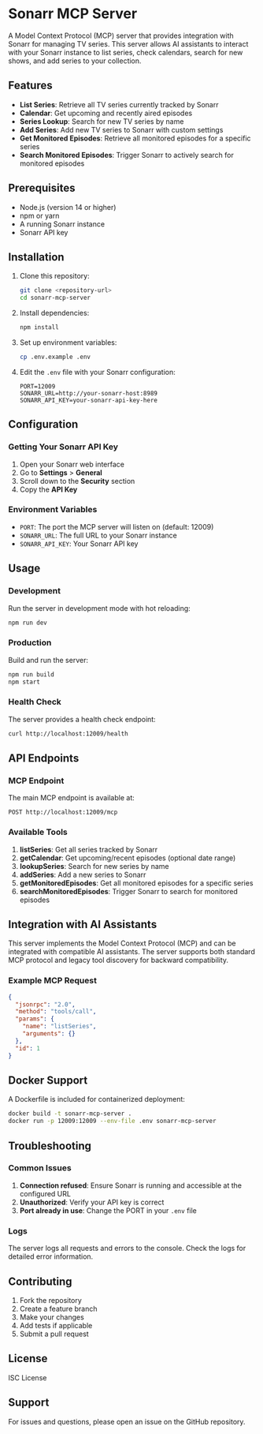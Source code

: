 # Sonarr MCP Server

A Model Context Protocol (MCP) server that provides integration with Sonarr for managing TV series. This server allows AI assistants to interact with your Sonarr instance to list series, check calendars, search for new shows, and add series to your collection.

## Features

- **List Series**: Retrieve all TV series currently tracked by Sonarr
- **Calendar**: Get upcoming and recently aired episodes
- **Series Lookup**: Search for new TV series by name
- **Add Series**: Add new TV series to Sonarr with custom settings
- **Get Monitored Episodes**: Retrieve all monitored episodes for a specific series
- **Search Monitored Episodes**: Trigger Sonarr to actively search for monitored episodes

## Prerequisites

- Node.js (version 14 or higher)
- npm or yarn
- A running Sonarr instance
- Sonarr API key

## Installation

1. Clone this repository:
   ```bash
   git clone <repository-url>
   cd sonarr-mcp-server
   ```

2. Install dependencies:
   ```bash
   npm install
   ```

3. Set up environment variables:
   ```bash
   cp .env.example .env
   ```

4. Edit the `.env` file with your Sonarr configuration:
   ```env
   PORT=12009
   SONARR_URL=http://your-sonarr-host:8989
   SONARR_API_KEY=your-sonarr-api-key-here
   ```

## Configuration

### Getting Your Sonarr API Key

1. Open your Sonarr web interface
2. Go to **Settings** > **General**
3. Scroll down to the **Security** section
4. Copy the **API Key**

### Environment Variables

- `PORT`: The port the MCP server will listen on (default: 12009)
- `SONARR_URL`: The full URL to your Sonarr instance
- `SONARR_API_KEY`: Your Sonarr API key

## Usage

### Development

Run the server in development mode with hot reloading:

```bash
npm run dev
```

### Production

Build and run the server:

```bash
npm run build
npm start
```

### Health Check

The server provides a health check endpoint:

```bash
curl http://localhost:12009/health
```

## API Endpoints

### MCP Endpoint

The main MCP endpoint is available at:
```
POST http://localhost:12009/mcp
```

### Available Tools

1. **listSeries**: Get all series tracked by Sonarr
2. **getCalendar**: Get upcoming/recent episodes (optional date range)
3. **lookupSeries**: Search for new series by name
4. **addSeries**: Add a new series to Sonarr
5. **getMonitoredEpisodes**: Get all monitored episodes for a specific series
6. **searchMonitoredEpisodes**: Trigger Sonarr to search for monitored episodes

## Integration with AI Assistants

This server implements the Model Context Protocol (MCP) and can be integrated with compatible AI assistants. The server supports both standard MCP protocol and legacy tool discovery for backward compatibility.

### Example MCP Request

```json
{
  "jsonrpc": "2.0",
  "method": "tools/call",
  "params": {
    "name": "listSeries",
    "arguments": {}
  },
  "id": 1
}
```

## Docker Support

A Dockerfile is included for containerized deployment:

```bash
docker build -t sonarr-mcp-server .
docker run -p 12009:12009 --env-file .env sonarr-mcp-server
```

## Troubleshooting

### Common Issues

1. **Connection refused**: Ensure Sonarr is running and accessible at the configured URL
2. **Unauthorized**: Verify your API key is correct
3. **Port already in use**: Change the PORT in your `.env` file

### Logs

The server logs all requests and errors to the console. Check the logs for detailed error information.

## Contributing

1. Fork the repository
2. Create a feature branch
3. Make your changes
4. Add tests if applicable
5. Submit a pull request

## License

ISC License

## Support

For issues and questions, please open an issue on the GitHub repository.